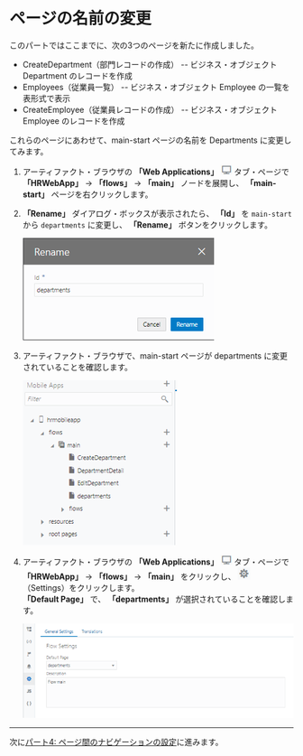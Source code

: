 # ページの名前の変更

このパートではここまでに、次の3つのページを新たに作成しました。

* CreateDepartment（部門レコードの作成） -- ビジネス・オブジェクト Department のレコードを作成
* Employees（従業員一覧） -- ビジネス・オブジェクト Employee の一覧を表形式で表示
* CreateEmployee（従業員レコードの作成） -- ビジネス・オブジェクト Employee のレコードを作成

これらのページにあわせて、main-start ページの名前を Departments に変更してみます。

1.  アーティファクト・ブラウザの **「Web Applications」**
    ![Web Applications アイコン](../icons/vbcsca_webapp_icon.png)
    タブ・ページで **「HRWebApp」** → **「flows」** → **「main」** ノードを展開し、 **「main-start」** ページを右クリックします。

1.  **「Rename」** ダイアログ・ボックスが表示されたら、 **「Id」** を `main-start` から `departments` に変更し、 **「Rename」** ボタンをクリックします。

    ![「Rename」ダイアログ・ボックス](images/rename.png)

1.  アーティファクト・ブラウザで、main-start ページが departments に変更されていることを確認します。

    ![main-start ページの名前を変更した後のアーティファクト・ブラウザ](images/artifact_browser_rename.png)

1.  アーティファクト・ブラウザの **「Web Applications」**
    ![Web Applications アイコン](../icons/vbcsca_webapp_icon.png)
    タブ・ページで **「HRWebApp」** → **「flows」** → **「main」** をクリックし、
    ![Settings アイコン](../icons/vbcs_settings_icon.png)
    （Settings）をクリックします。  
    **「Default Page」** で、 **「departments」** が選択されていることを確認します。

    ![main ページ・フローの「Settings」ページ](images/main_page_flow_settings.png)  

----

次に[パート4: ページ間のナビゲーションの設定](../part4/README.md)に進みます。
